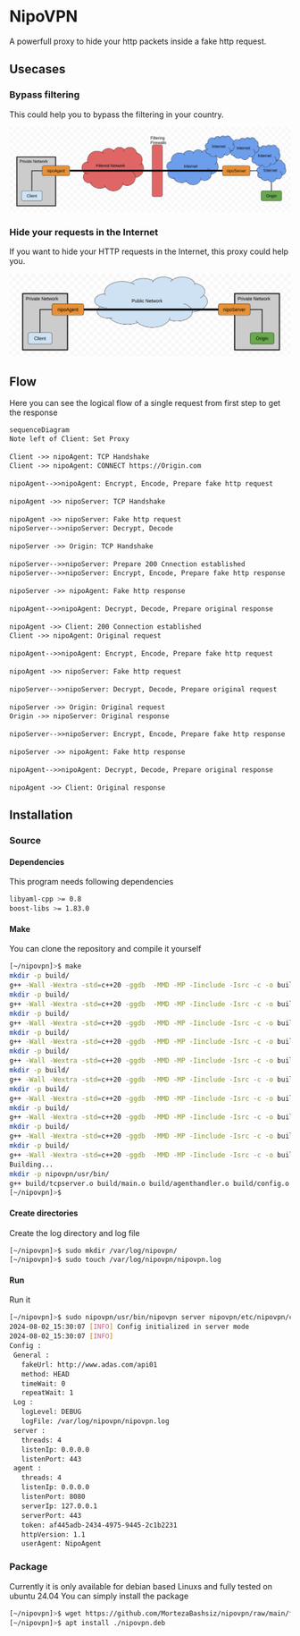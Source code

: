 # NipoVPN
A powerfull proxy to hide your http packets inside a fake http request.

## Usecases

### Bypass filtering
This could help you to bypass the filtering in your country.

![enter image description here](https://github.com/MortezaBashsiz/nipovpn/blob/main/files/pic/archFilternet.png)

### Hide your requests in the Internet
If you want to hide your HTTP requests in the Internet, this proxy could help you.

![enter image description here](https://github.com/MortezaBashsiz/nipovpn/blob/main/files/pic/archInternet.png)

## Flow
Here you can see the logical flow of a single request from first step to get the response
```mermaid
sequenceDiagram
Note left of Client: Set Proxy

Client ->> nipoAgent: TCP Handshake
Client ->> nipoAgent: CONNECT https://Origin.com

nipoAgent-->>nipoAgent: Encrypt, Encode, Prepare fake http request

nipoAgent ->> nipoServer: TCP Handshake

nipoAgent ->> nipoServer: Fake http request
nipoServer-->>nipoServer: Decrypt, Decode

nipoServer ->> Origin: TCP Handshake

nipoServer-->>nipoServer: Prepare 200 Cnnection established
nipoServer-->>nipoServer: Encrypt, Encode, Prepare fake http response
    
nipoServer ->> nipoAgent: Fake http response

nipoAgent-->>nipoAgent: Decrypt, Decode, Prepare original response

nipoAgent ->> Client: 200 Connection established
Client ->> nipoAgent: Original request

nipoAgent-->>nipoAgent: Encrypt, Encode, Prepare fake http request

nipoAgent ->> nipoServer: Fake http request

nipoServer-->>nipoServer: Decrypt, Decode, Prepare original request

nipoServer ->> Origin: Original request
Origin ->> nipoServer: Original response

nipoServer-->>nipoServer: Encrypt, Encode, Prepare fake http response

nipoServer ->> nipoAgent: Fake http response

nipoAgent-->>nipoAgent: Decrypt, Decode, Prepare original response

nipoAgent ->> Client: Original response
```

## Installation

### Source

#### Dependencies
This program needs following dependencies
```bash
libyaml-cpp >= 0.8
boost-libs >= 1.83.0
```

#### Make
You can clone the repository and compile it yourself
```bash
[~/nipovpn]>$ make 
mkdir -p build/
g++ -Wall -Wextra -std=c++20 -ggdb  -MMD -MP -Iinclude -Isrc -c -o build/tcpserver.o src/tcpserver.cpp -Llib -lyaml-cpp -lssl -lcrypto
mkdir -p build/
g++ -Wall -Wextra -std=c++20 -ggdb  -MMD -MP -Iinclude -Isrc -c -o build/main.o src/main.cpp -Llib -lyaml-cpp -lssl -lcrypto
mkdir -p build/
g++ -Wall -Wextra -std=c++20 -ggdb  -MMD -MP -Iinclude -Isrc -c -o build/agenthandler.o src/agenthandler.cpp -Llib -lyaml-cpp -lssl -lcrypto
mkdir -p build/
g++ -Wall -Wextra -std=c++20 -ggdb  -MMD -MP -Iinclude -Isrc -c -o build/config.o src/config.cpp -Llib -lyaml-cpp -lssl -lcrypto
mkdir -p build/
g++ -Wall -Wextra -std=c++20 -ggdb  -MMD -MP -Iinclude -Isrc -c -o build/tcpclient.o src/tcpclient.cpp -Llib -lyaml-cpp -lssl -lcrypto
mkdir -p build/
g++ -Wall -Wextra -std=c++20 -ggdb  -MMD -MP -Iinclude -Isrc -c -o build/http.o src/http.cpp -Llib -lyaml-cpp -lssl -lcrypto
mkdir -p build/
g++ -Wall -Wextra -std=c++20 -ggdb  -MMD -MP -Iinclude -Isrc -c -o build/tcpconnection.o src/tcpconnection.cpp -Llib -lyaml-cpp -lssl -lcrypto
mkdir -p build/
g++ -Wall -Wextra -std=c++20 -ggdb  -MMD -MP -Iinclude -Isrc -c -o build/log.o src/log.cpp -Llib -lyaml-cpp -lssl -lcrypto
mkdir -p build/
g++ -Wall -Wextra -std=c++20 -ggdb  -MMD -MP -Iinclude -Isrc -c -o build/serverhandler.o src/serverhandler.cpp -Llib -lyaml-cpp -lssl -lcrypto
mkdir -p build/
g++ -Wall -Wextra -std=c++20 -ggdb  -MMD -MP -Iinclude -Isrc -c -o build/runner.o src/runner.cpp -Llib -lyaml-cpp -lssl -lcrypto
Building...
mkdir -p nipovpn/usr/bin/
g++ build/tcpserver.o build/main.o build/agenthandler.o build/config.o build/tcpclient.o build/http.o build/tcpconnection.o build/log.o build/serverhandler.o build/runner.o -o nipovpn/usr/bin/nipovpn -Llib -lyaml-cpp -lssl -lcrypto
[~/nipovpn]>$

```

#### Create directories
Create the log directory and log file
```bash
[~/nipovpn]>$ sudo mkdir /var/log/nipovpn/
[~/nipovpn]>$ sudo touch /var/log/nipovpn/nipovpn.log 
```

#### Run
Run it
```bash
[~/nipovpn]>$ sudo nipovpn/usr/bin/nipovpn server nipovpn/etc/nipovpn/config.yaml
2024-08-02_15:30:07 [INFO] Config initialized in server mode 
2024-08-02_15:30:07 [INFO] 
Config :
 General :
   fakeUrl: http://www.adas.com/api01
   method: HEAD
   timeWait: 0
   repeatWait: 1
 Log :
   logLevel: DEBUG
   logFile: /var/log/nipovpn/nipovpn.log
 server :
   threads: 4
   listenIp: 0.0.0.0
   listenPort: 443
 agent :
   threads: 4
   listenIp: 0.0.0.0
   listenPort: 8080
   serverIp: 127.0.0.1
   serverPort: 443
   token: af445adb-2434-4975-9445-2c1b2231
   httpVersion: 1.1
   userAgent: NipoAgent 
```

### Package
Currently it is only available for debian based Linuxs and fully tested on ubuntu 24.04
You can simply install the package
```bash
[~/nipovpn]>$ wget https://github.com/MortezaBashsiz/nipovpn/raw/main/files/deb/nipovpn.deb
[~/nipovpn]>$ apt install ./nipovpn.deb
```
